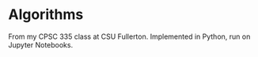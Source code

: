 # Algorithms

From my CPSC 335 class at CSU Fullerton. Implemented in Python, run on Jupyter Notebooks.
